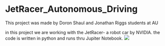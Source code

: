 # JetRacer_Autonomous_Driving

This project was made by Doron Shaul and Jonathan Riggs students at AU

in this project we are working with the JetRacer- a robot car by NVIDIA.
the code is written in python and runs thru Jupiter Notebook.
![](.gif)
